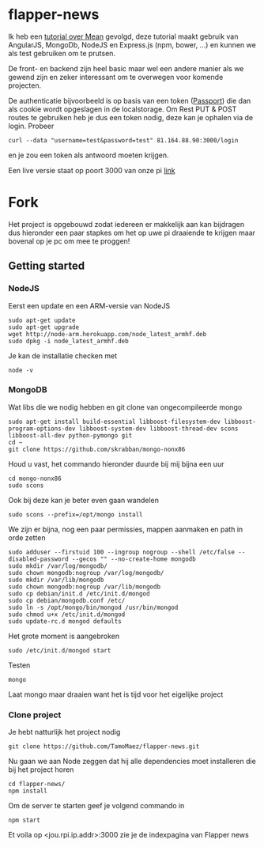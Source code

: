 # flapper-news 

Ik heb een [tutorial over Mean](https://thinkster.io/mean-stack-tutorial/) gevolgd, deze tutorial maakt gebruik van AngularJS, MongoDb, NodeJS en Express.js (npm, bower, ...) en kunnen we als test gebruiken om te prutsen. 

De front- en backend zijn heel basic maar wel een andere manier als we gewend zijn en zeker interessant om te overwegen voor komende projecten.

De authenticatie bijvoorbeeld is op basis van een token ([Passport](http://passportjs.org/)) die dan als cookie wordt opgeslagen in de localstorage. Om Rest PUT & POST routes te gebruiken heb je dus een token nodig, deze kan je ophalen via de login. Probeer 
```
curl --data "username=test&password=test" 81.164.88.90:3000/login 
```
en je zou een token als antwoord moeten krijgen.

Een live versie staat op poort 3000 van onze pi [link](http://81.164.88.90:3000)

# Fork

Het project is opgebouwd zodat iedereen er makkelijk aan kan bijdragen dus hieronder een paar stapkes om het op uwe pi draaiende te krijgen maar bovenal op je pc om mee te proggen! 

## Getting started

### NodeJS

Eerst een update en een ARM-versie van NodeJS
```
sudo apt-get update
sudo apt-get upgrade
wget http://node-arm.herokuapp.com/node_latest_armhf.deb 
sudo dpkg -i node_latest_armhf.deb
```

Je kan de installatie checken met 
```
node -v
```

### MongoDB

Wat libs die we nodig hebben en git clone van ongecompileerde mongo
```
sudo apt-get install build-essential libboost-filesystem-dev libboost-program-options-dev libboost-system-dev libboost-thread-dev scons libboost-all-dev python-pymongo git
cd ~
git clone https://github.com/skrabban/mongo-nonx86
```

Houd u vast, het commando hieronder duurde bij mij bijna een uur
```
cd mongo-nonx86
sudo scons
```

Ook bij deze kan je beter even gaan wandelen
```
sudo scons --prefix=/opt/mongo install
```

We zijn er bijna, nog een paar permissies, mappen aanmaken en path in orde zetten
```
sudo adduser --firstuid 100 --ingroup nogroup --shell /etc/false --disabled-password --gecos "" --no-create-home mongodb
sudo mkdir /var/log/mongodb/
sudo chown mongodb:nogroup /var/log/mongodb/
sudo mkdir /var/lib/mongodb
sudo chown mongodb:nogroup /var/lib/mongodb
sudo cp debian/init.d /etc/init.d/mongod
sudo cp debian/mongodb.conf /etc/
sudo ln -s /opt/mongo/bin/mongod /usr/bin/mongod
sudo chmod u+x /etc/init.d/mongod
sudo update-rc.d mongod defaults
```

Het grote moment is aangebroken
```
sudo /etc/init.d/mongod start
```

Testen
```
mongo
```

Laat mongo maar draaien want het is tijd voor het eigelijke project

### Clone project

Je hebt natturlijk het project nodig
```
git clone https://github.com/TamoMaez/flapper-news.git
```

Nu gaan we aan Node zeggen dat hij alle dependencies moet installeren die bij het project horen
```
cd flapper-news/ 
npm install
```

Om de server te starten geef je volgend commando in
```
npm start
```

Et voila op  &lt;jou.rpi.ip.addr&gt;:3000 zie je de indexpagina van Flapper news
